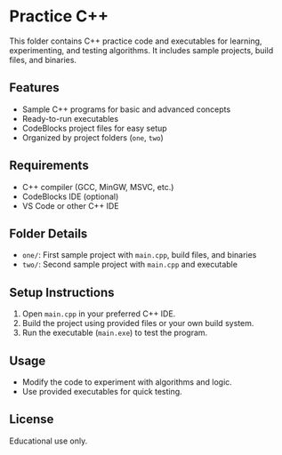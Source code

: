 # Practice C++

This folder contains C++ practice code and executables for learning, experimenting, and testing algorithms. It includes sample projects, build files, and binaries.

## Features
- Sample C++ programs for basic and advanced concepts
- Ready-to-run executables
- CodeBlocks project files for easy setup
- Organized by project folders (`one`, `two`)

## Requirements
- C++ compiler (GCC, MinGW, MSVC, etc.)
- CodeBlocks IDE (optional)
- VS Code or other C++ IDE

## Folder Details
- `one/`: First sample project with `main.cpp`, build files, and binaries
- `two/`: Second sample project with `main.cpp` and executable

## Setup Instructions
1. Open `main.cpp` in your preferred C++ IDE.
2. Build the project using provided files or your own build system.
3. Run the executable (`main.exe`) to test the program.

## Usage
- Modify the code to experiment with algorithms and logic.
- Use provided executables for quick testing.

## License
Educational use only.
